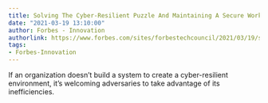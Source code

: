 ```yaml
---
title: Solving The Cyber-Resilient Puzzle And Maintaining A Secure Workforce
date: "2021-03-19 13:10:00"
author: Forbes - Innovation
authorlink: https://www.forbes.com/sites/forbestechcouncil/2021/03/19/solving-the-cyber-resilient-puzzle-and-maintaining-a-secure-workforce/
tags:
- Forbes-Innovation
---
```

If an organization doesn’t build a system to create a cyber-resilient environment, it’s welcoming adversaries to take advantage of its inefficiencies.